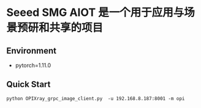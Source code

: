 # Seeed SMG AIOT 是一个用于应用与场景预研和共享的项目


## Environment
  - pytorch=1.11.0

## Quick Start

```python OPIXray_grpc_image_client.py  -u 192.168.8.187:8001 -m opi```
